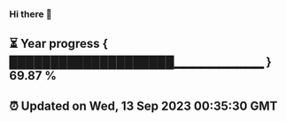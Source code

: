 ### Hi there 👋
⏳ Year progress { ████████████████████▁▁▁▁▁▁▁▁▁▁ } 69.87 %
---
⏰ Updated on Wed, 13 Sep 2023 00:35:30 GMT
---
